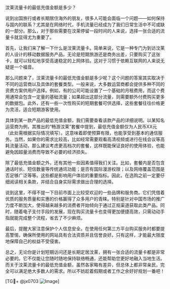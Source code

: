汶莱流量卡的最低充值金额是多少？

说到出国旅行或者长期居住海外的朋友，很多人可能会面临一个问题——如何保持与国内的联系？尤其是在网络时代，手机流量已经成为了我们日常生活中不可或缺的一部分。那么，对于那些需要在汶莱停留一段时间的人来说，选择一张合适的流量卡就显得尤为重要了。

首先，让我们来了解一下什么是汶莱流量卡。简单来说，它是一种专门为到访汶莱的人设计的移动数据服务产品。无论是短期旅游还是商务出差，只要购买了这张卡，就可以轻松地享受高速稳定的上网体验。这对于习惯于依赖互联网的人来说无疑是一个福音。

那么问题来了，汶莱流量卡的最低充值金额是多少呢？这个问题的答案其实取决于不同的运营商以及具体的套餐类型。一般来说，大多数运营商都会提供多种不同的资费方案供用户选择。例如，有的公司可能设置了一个基础的月租费用，而这个费用通常会包含一定量的基础流量；如果超出这部分流量，则需要额外付费购买更多的数据包。此外，还有一些一次性购买的短期套餐可供选择，这些套餐往往价格更为灵活，适合短期游客使用。

具体到某一款产品的最低充值金额，我们需要查看该款产品的详细说明。以某知名运营商为例，其推出的“畅游汶莱”套餐中提到，最低充值金额仅为人民币XX元（此处需根据实际情况填写）。这意味着即使预算有限，也能享受到基本的通信服务。当然，如果你的需求比较高，比如经常需要观看高清视频或进行在线会议等高耗流量活动，那么建议考虑更高档次的套餐，这样既能保证良好的使用体验，也能避免因超量消费而导致不必要的经济损失。

除了最低充值金额之外，还有其他一些因素值得我们关注。比如，套餐内是否包含通话时长、短信数量等传统通讯功能；是否有国际漫游权限；以及网络覆盖范围是否足够广泛等等。这些都是影响用户体验的重要指标。因此，在选购之前一定要仔细阅读相关条款，并结合自身实际需求做出合理的选择。

说到这里，不得不提一下目前市面上比较受欢迎的一些品牌和服务商。它们凭借着优质的服务质量和实惠的价格赢得了众多用户的青睐。特别是针对中国市场的推广力度不断加大，使得越来越多的消费者开始倾向于通过正规渠道获取此类产品。同时，随着电子支付手段的发展，现在购买流量卡也变得更加便捷高效，只需动动手指就能完成整个流程，省去了不少麻烦。

最后，提醒大家注意保护个人信息安全。在使用任何第三方平台购买服务时都要提高警惕，确保所使用的网站具有合法资质并且信誉良好。只有这样，才能最大限度地保障自己的权益不受侵害。

总之，无论你是计划短期访问还是长期定居汶莱，拥有一张合适的流量卡都是非常必要的。它不仅能让您随时随地保持联络畅通，还能帮助您更好地融入当地生活。而关于汶莱流量卡的最低充值金额，虽然各家略有差异，但总体上都非常亲民，完全可以满足绝大多数人的需求。所以不妨趁着假期或者工作之余好好规划一番吧！

[TG💪+ @jx0703 ![Image](https://github.com/user-attachments/assets/dbca1d08-cadb-493c-b0ec-ad6f7a83f270)]